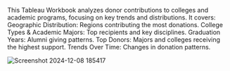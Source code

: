 This Tableau Workbook analyzes donor contributions to colleges and academic programs, focusing on key trends and distributions.
It covers:
Geographic Distribution: Regions contributing the most donations.
College Types & Academic Majors: Top recipients and key disciplines.
Graduation Years: Alumni giving patterns.
Top Donors: Majors and colleges receiving the highest support.
Trends Over Time: Changes in donation patterns.

![Screenshot 2024-12-08 185417](https://github.com/user-attachments/assets/5f5d89c5-c134-46d9-a8ce-e0d1f29ebdfe)
